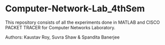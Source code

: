 # Computer-Network-Lab_4thSem

This repository consists of all the experiments done in MATLAB and CISCO PACKET TRACER for Computer Networks Laboratory.

Authors: Kaustav Roy, Suvra Shaw & Spandita Banerjee
